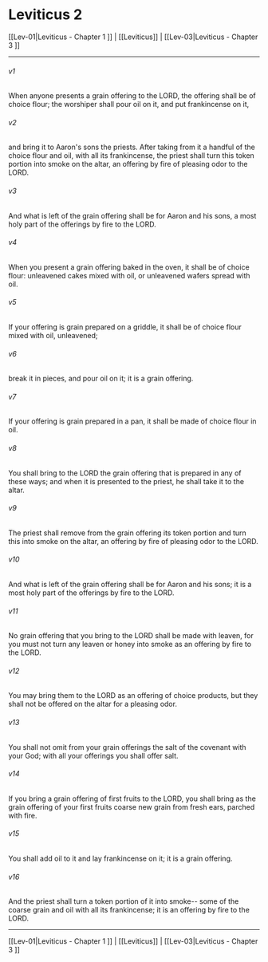 # Leviticus 2

[[Lev-01|Leviticus - Chapter 1 ]] | [[Leviticus]] | [[Lev-03|Leviticus - Chapter 3 ]]
***

###### v1
When anyone presents a grain offering to the LORD, the offering shall be of choice flour; the worshiper shall pour oil on it, and put frankincense on it,
###### v2
and bring it to Aaron's sons the priests. After taking from it a handful of the choice flour and oil, with all its frankincense, the priest shall turn this token portion into smoke on the altar, an offering by fire of pleasing odor to the LORD.
###### v3
And what is left of the grain offering shall be for Aaron and his sons, a most holy part of the offerings by fire to the LORD.
###### v4
When you present a grain offering baked in the oven, it shall be of choice flour: unleavened cakes mixed with oil, or unleavened wafers spread with oil.
###### v5
If your offering is grain prepared on a griddle, it shall be of choice flour mixed with oil, unleavened;
###### v6
break it in pieces, and pour oil on it; it is a grain offering.
###### v7
If your offering is grain prepared in a pan, it shall be made of choice flour in oil.
###### v8
You shall bring to the LORD the grain offering that is prepared in any of these ways; and when it is presented to the priest, he shall take it to the altar.
###### v9
The priest shall remove from the grain offering its token portion and turn this into smoke on the altar, an offering by fire of pleasing odor to the LORD.
###### v10
And what is left of the grain offering shall be for Aaron and his sons; it is a most holy part of the offerings by fire to the LORD.
###### v11
No grain offering that you bring to the LORD shall be made with leaven, for you must not turn any leaven or honey into smoke as an offering by fire to the LORD.
###### v12
You may bring them to the LORD as an offering of choice products, but they shall not be offered on the altar for a pleasing odor.
###### v13
You shall not omit from your grain offerings the salt of the covenant with your God; with all your offerings you shall offer salt.
###### v14
If you bring a grain offering of first fruits to the LORD, you shall bring as the grain offering of your first fruits coarse new grain from fresh ears, parched with fire.
###### v15
You shall add oil to it and lay frankincense on it; it is a grain offering.
###### v16
And the priest shall turn a token portion of it into smoke-- some of the coarse grain and oil with all its frankincense; it is an offering by fire to the LORD.

***

[[Lev-01|Leviticus - Chapter 1 ]] | [[Leviticus]] | [[Lev-03|Leviticus - Chapter 3 ]]
